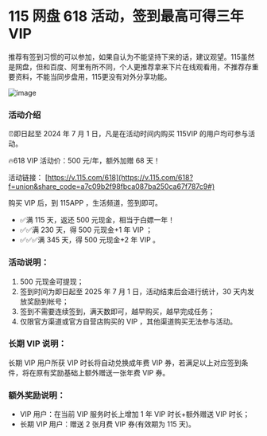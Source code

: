 # 115 网盘 618 活动，签到最高可得三年 VIP

推荐有签到习惯的可以参加，如果自认为不能坚持下来的话，建议观望。115虽然是网盘，但和百度、阿里有所不同，个人更推荐拿来下片在线观看用，不推荐存重要资料，不能当同步盘用，115更没有对外分享功能。

![image](https://github.com/julieajacquest18/115VIP/assets/169996668/d61168ed-c800-45f2-8448-891bcb91e818)


### 活动介绍

⏰即日起至 2024 年 7 月 1 日，凡是在活动时间内购买 115VIP 的用户均可参与活动。

🔥618 VIP 活动价：500 元/年，额外加赠 68 天！

活动链接： [https://v.115.com/618](https://v.115.com/618?f=union&share_code=a7c09b2f98fbca087ba250ca67f787c9#)


购买 VIP 后，到 115APP ，生活频道，签到即可。

- ✅满 115 天，返还 500 元现金，相当于白嫖一年！
- ✅✅满 230 天，得 500 元现金+1 年 VIP ；
- ✅✅✅满 345 天，得 500 元现金+2 年 VIP 。

### 活动说明：

1. 500 元现金可提现；
2. 签到时间为即日起至 2025 年 7 月 1 日，活动结束后会进行统计，30 天内发放奖励到帐号；
3. 签到不需要连续签到，满天数即可，越早购买，越早完成任务；
4. 仅限官方渠道或官方自营店购买的 VIP ，其他渠道购买无法参与活动。

### 长期 VIP 说明：

长期 VIP 用户所获 VIP 时长将自动兑换成年费 VIP 券，若满足以上对应签到条件，将在原有奖励基础上额外赠送一张年费 VIP 券。

### 额外奖励说明：

- VIP 用户：在当前 VIP 服务时长上增加 1 年 VIP 时长+额外赠送 VIP 时长；
- 长期 VIP 用户：赠送 2 张月费 VIP 券(有效期为 115 天)。
